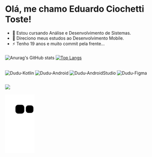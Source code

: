 # Olá, me chamo Eduardo Ciochetti Toste!

- 🌱 Estou cursando Análise e Desenvolvimento de Sistemas.
- 🔭 Direciono meus estudos ao Desenvolvimento Mobile.
- ⚡ Tenho 19 anos e muito commit pela frente...

###

![Anurag's GitHub stats](https://github-readme-stats.vercel.app/api?username=Eduardo-Toste&show_icons=true&theme=radical)
[![Top Langs](https://github-readme-stats.vercel.app/api/top-langs/?username=Eduardo-Toste&theme=radical&langs_count=8)](https://github.com/Eduardo-Toste/github-readme-stats)

<div style="display: inline_block"><br>
  <img align="center" alt="Dudu-Kotlin" height="30" width="40" src="https://cdn.jsdelivr.net/gh/devicons/devicon/icons/kotlin/kotlin-original.svg">
  <img align="center" alt="Dudu-Android" height="30" width="40" src="https://cdn.jsdelivr.net/gh/devicons/devicon/icons/android/android-original.svg">
  <img align="center" alt="Dudu-AndroidStudio" height="30" width="40" src="https://cdn.jsdelivr.net/gh/devicons/devicon/icons/androidstudio/androidstudio-original.svg">
  <img align="center" alt="Dudu-Figma" height="30" width="40" src="https://cdn.jsdelivr.net/gh/devicons/devicon/icons/figma/figma-original.svg">

##

<div> 
  <a href="https://www.linkedin.com/in/eduardo-toste-149952234/" target="_blank"><img src="https://img.shields.io/badge/-LinkedIn-%230077B5?style=for-the-badge&logo=linkedin&logoColor=white" target="_blank"></a>
</div>

![Snake animation](https://github.com/Eduardo-Toste/Eduardo-Toste/blob/output/github-contribution-grid-snake.svg)
